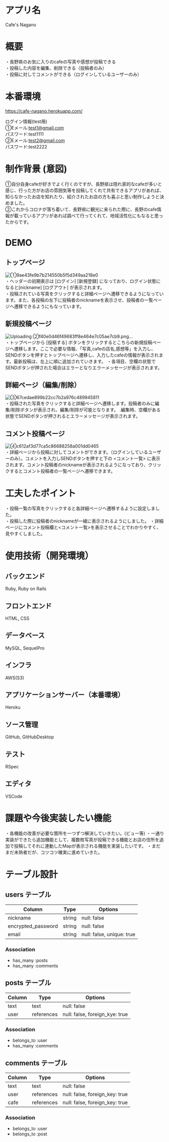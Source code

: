 # アプリ名
  Cafe's Nagano  

# 概要
  ・長野県のお気に入りのcafeの写真や感想が投稿できる  
  ・投稿した内容を編集、削除できる（投稿者のみ）  
  ・投稿に対してコメントができる（ログインしているユーザーのみ）  
  
# 本番環境
  https://cafe-nagano.herokuapp.com/  

  ログイン情報(test用)  
   ①Eメール:test1@gmail.com  
    パスワード:test1111  
   ②Eメール:test2@gmail.com  
    パスワード:test2222  

# 制作背景 (意図)
  ①自分自身cafeが好きでよく行くのですが、長野県は隠れ家的なcafeが多いと感じ、行った方がお店の雰囲気等を投稿してくれて共有できるアプリがあれば、知らなかったお店を知れたり、紹介されたお店の方も喜ぶと思い制作しようと決めました。  
  ②これからコロナが落ち着いて、長野県に観光に来られた際に、長野のcafe情報が載っているアプリがあれば調べて行ってくれて、地域活性化にもなると思ったからです。  

# DEMO

  ## トップページ
  ![①9ae43fe9b7b214550b5f5d349aa218e0](https://user-images.githubusercontent.com/87653361/133192847-f5519a7c-4682-4968-a7b1-40e0ed8e351a.jpeg)  
  ・ヘッダーの初期表示は [ログイン] [新規登録] になっており、ログイン状態になると[nickname] [ログアウト] が表示されます。  
  ・投稿されている写真をクリックすると詳細ページへ遷移できるようになっています。また、各投稿の左下に投稿者のnicknameを表示させ、投稿者の一覧ページへ遷移できるようにもなっています。  

  ## 新規投稿ページ
  ![Uploading ②f40e0d46f49683ff8e464e7c05ae7cb9.png…]()  
  ・トップページから [投稿する] ボタンをクリックするとこちらの新規投稿ページへ遷移します。ここで必要な情報、「写真,cafeの店名,感想等」を入力し、SENDボタンを押すとトップページへ遷移し、入力したcafeの情報が表示されます。最新投稿は、左上に順に追加されていきます。
  ・各項目、空欄の状態でSENDボタンが押された場合はエラーとなりエラーメッセージが表示されます。

  ## 詳細ページ（編集/削除）
  ![③67cedae899b22cc7b2a976c489945811](https://user-images.githubusercontent.com/87653361/133199288-be1c406e-4242-4740-9922-155db344e256.jpeg)  
  ・投稿された写真をクリックすると詳細ページへ遷移します。投稿者のみに編集/削除ボタンが表示され、編集/削除が可能となります。
  .編集時、空欄がある状態でSENDボタンが押されるとエラーメッセージが表示されます。

  ## コメント投稿ページ
  ![④c612af3d77ca5c86688258a001dd0465](https://user-images.githubusercontent.com/87653361/133200052-ee3936d1-8a61-4189-9302-2929e88f271c.jpeg)  
  ・詳細ページから投稿に対してコメントができます。（ログインしているユーザーのみ）。コメントを入力しSENDボタンを押すと下の <コメント一覧> に表示されます。コメント投稿者のnicknameが表示されるようになっており、クリックするとコメント投稿者の一覧ページへ遷移できます。

# 工夫したポイント
  ・投稿一覧の写真をクリックすると各詳細ページへ遷移するように設定しました。  
  ・投稿した際に投稿者のnicknameが一緒に表示されるようにしました。
  ・詳細ページにコメント投稿欄と<コメント一覧>を表示させることでわかりやすく、見やすくしました。

# 使用技術（開発環境）
  ## バックエンド
  Ruby, Ruby on Rails

  ## フロントエンド
  HTML, CSS

  ## データベース
  MySQL, SequelPro

  ## インフラ
  AWS(S3)

  ## アプリケーションサーバー（本番環境）
  Heroku

  ## ソース管理
  GitHub, GitHubDesktop

  ## テスト
  RSpec

  ## エディタ
  VSCode

# 課題や今後実装したい機能  
・各機能の改善が必要な箇所を一つずつ解決していきたい。(ビュー等)
・一通り実装ができたら追加機能として、複数枚写真が投稿できる機能とお店の住所を追加で投稿してそれに連動したMapが表示される機能を実装したいです。
・まだまだ未熟者だが、コツコツ確実に進めていきた。

# テーブル設計

  ## users テーブル

| Column             | Type    | Options                   |
| ------------------ | ------  | ------------------------- |
| nickname           | string  | null: false               |
| encrypted_password | string  | null: false               | 
| email              | string  | null: false, unique: true |

  ### Association
  - has_many :posts
  - has_many :comments


  ## posts テーブル

| Column              | Type       | Options                        |
| ------------------- | ---------  | ------------------------------ |
| text                | text       | null: false                    | 
| user                | references | null: false, foreign_kye: true |

  ### Association

  - belongs_to :user
  - has_many :comments


  ## comments テーブル

| Column    | Type       | Options                        |
| --------- | ---------- | ------------------------------ |
| text      | text       | null: false
| user      | references | null: false, foreign_key: true |
| cafe      | references | null: false, foreign_key: true |

  ### Association

  - belongs_to :user
  - belongs_to :post
